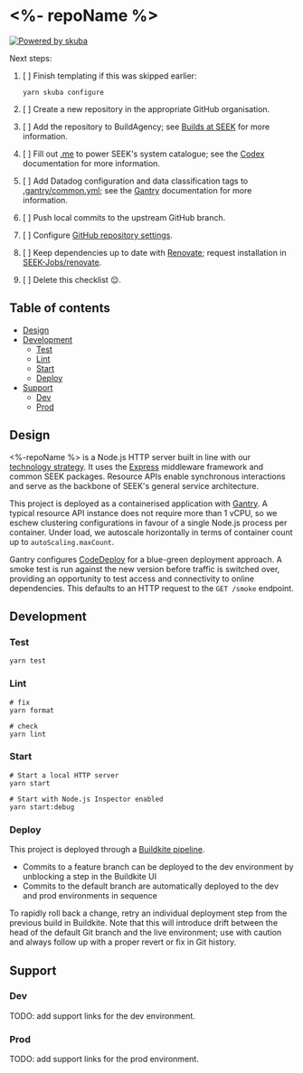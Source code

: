# <%- repoName %>

[![Powered by skuba](https://img.shields.io/badge/🤿%20skuba-powered-009DC4)](https://github.com/seek-oss/skuba)

Next steps:

1. [ ] Finish templating if this was skipped earlier:

   ```shell
   yarn skuba configure
   ```

2. [ ] Create a new repository in the appropriate GitHub organisation.
3. [ ] Add the repository to BuildAgency;
       see [Builds at SEEK] for more information.
4. [ ] Fill out [.me](.me) to power SEEK's system catalogue;
       see the [Codex] documentation for more information.
5. [ ] Add Datadog configuration and data classification tags to [.gantry/common.yml](.gantry/common.yml);
       see the [Gantry] documentation for more information.
6. [ ] Push local commits to the upstream GitHub branch.
7. [ ] Configure [GitHub repository settings].
8. [ ] Keep dependencies up to date with [Renovate];
       request installation in [SEEK-Jobs/renovate].
9. [ ] Delete this checklist 😌.

## Table of contents

- [Design](#design)
- [Development](#development)
  - [Test](#test)
  - [Lint](#lint)
  - [Start](#start)
  - [Deploy](#deploy)
- [Support](#support)
  - [Dev](#dev)
  - [Prod](#prod)

## Design

<%-repoName %> is a Node.js HTTP server built in line with our [technology strategy].
It uses the [Express] middleware framework and common SEEK packages.
Resource APIs enable synchronous interactions and serve as the backbone of SEEK's general service architecture.

This project is deployed as a containerised application with [Gantry].
A typical resource API instance does not require more than 1 vCPU,
so we eschew clustering configurations in favour of a single Node.js process per container.
Under load, we autoscale horizontally in terms of container count up to `autoScaling.maxCount`.

Gantry configures [CodeDeploy] for a blue-green deployment approach.
A smoke test is run against the new version before traffic is switched over,
providing an opportunity to test access and connectivity to online dependencies.
This defaults to an HTTP request to the `GET /smoke` endpoint.

## Development

### Test

```shell
yarn test
```

### Lint

```shell
# fix
yarn format

# check
yarn lint
```

### Start

```shell
# Start a local HTTP server
yarn start

# Start with Node.js Inspector enabled
yarn start:debug
```

### Deploy

This project is deployed through a [Buildkite pipeline](.buildkite/pipeline.yml).

- Commits to a feature branch can be deployed to the dev environment by unblocking a step in the Buildkite UI
- Commits to the default branch are automatically deployed to the dev and prod environments in sequence

To rapidly roll back a change,
retry an individual deployment step from the previous build in Buildkite.
Note that this will introduce drift between the head of the default Git branch and the live environment;
use with caution and always follow up with a proper revert or fix in Git history.

## Support

### Dev

TODO: add support links for the dev environment.

<!--
- CloudWatch dashboard
- Datadog dashboard
- Splunk logs
-->

### Prod

TODO: add support links for the prod environment.

<!--
- CloudWatch dashboard
- Datadog dashboard
- Splunk logs
-->

[builds at seek]: https://builds-at-seek.ssod.skinfra.xyz
[codedeploy]: https://docs.aws.amazon.com/codedeploy
[codex]: https://codex.ssod.skinfra.xyz/docs
[express]: https://expressjs.com
[gantry]: https://gantry.ssod.skinfra.xyz
[github repository settings]: https://github.com/<%-orgName%>/<%-repoName%>/settings
[renovate]: https://github.com/apps/renovate
[seek-jobs/renovate]: https://github.com/SEEK-Jobs/renovate
[technology strategy]: https://tech-strategy.ssod.skinfra.xyz
